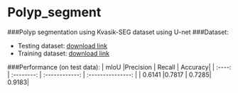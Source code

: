 # Polyp_segment

###Polyp segmentation using Kvasik-SEG dataset using U-net
###Dataset:
+ Testing dataset: <a href="https://drive.google.com/file/d/1us5iOMWVh_4LAiACM-LQa73t1pLLPJ7l/view">download link</a>
+ Training dataset: <a href="https://drive.google.com/file/d/17sUo2dLcwgPdO_fD4ySiS_4BVzc3wvwA/view">download link</a>

###Performance (on test data):
 | mIoU   |Precision   | Recall   | Accuracy|
 | :----: | :--------: | :------------: | :---------------: | 
 | 0.6141  |0.7817      | 0.7285| 0.9183|
